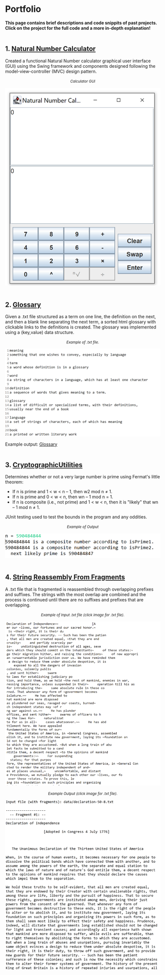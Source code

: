 # **Portfolio**

**This page contains brief descriptions and code snippits of past projects. Click on the project for the full code and a more in-depth explanation!**
<br><br/>

## **1.** [Natural Number Calculator](https://github.com/julian-irizarry/programming/tree/main/NaturalNumberCalculator)

Created a functional Natural Number calculator graphical user interface (GUI) using the Swing framework and components designed following the model-view-controller (MVC) design pattern.

<center><small><i>Calculator GUI</i></small></center>

![](assets/images/calc.PNG)
<br><br/>

## **2.** [Glossary](https://github.com/julian-irizarry/programming/tree/main/glossary)

Given a .txt file structured as a term on one line, the definition on the next, and then a blank line separating the next term, a sorted html glossary with clickable links to the definitions is created. The glossary was implemented using a (key,value) data structure. 


<center><small><i>Example of .txt file.</i></small></center>

![](assets/images/text.PNG)

Example output: [Glossary](assets/html/index.html)
<br><br/>

## **3.** [CryptographicUtilities](https://github.com/julian-irizarry/programming/tree/main/CryptoUtilities)

Determines whether or not a very large number is prime using Fermat's little theorem:
* If n is prime and 1 < w < n – 1, then w2 mod n ≠ 1.
* If n is prime and 0 < w < n, then wn – 1 mod n = 1.
* If n is composite (i.e., not prime) and 1 < w < n, then it is "likely" that wn – 1 mod n ≠ 1.

JUnit testing used to test the bounds in the program and any oddities.



<center><small><i>Example of Output</i></small></center>

![](assets/images/crypto.PNG)
<br><br/>

## **4.** [String Reassembly From Fragments](https://github.com/julian-irizarry/programming/tree/main/reassembly)

A .txt file that is fragmented is reassembled through overlapping prefixes and suffixes. The strings with the most overlap are combined and the process is continued until there are no suffixes and prefixes that are overlapping.

<center><small><i>Example of Input .txt file (click image for .txt file).</i></small></center>

[![](assets/images/fragment.PNG)](assets/text/declaration-50-8.txt)

<center><small><i>Example Output (click image for .txt file).</i></small></center>

[![](assets/images/declaration.PNG)](assets/text/declaration.txt)

<br><br/>
